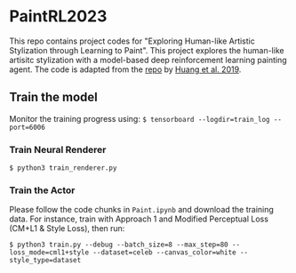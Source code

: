 # PaintRL2023

This repo contains project codes for "Exploring Human-like Artistic Stylization through Learning to Paint". This project explores the human-like artisitc stylization with a model-based deep reinforcement learning painting agent. The code is adapted from the [repo](https://github.com/megvii-research/ICCV2019-LearningToPaint) by [Huang et al. 2019](https://arxiv.org/abs/1903.04411).

## Train the model

Monitor the training progress using: `$ tensorboard --logdir=train_log --port=6006`

### Train Neural Renderer

```
$ python3 train_renderer.py
```

### Train the Actor

Please follow the code chunks in `Paint.ipynb` and download the training data. For instance, train with Approach 1 and Modified Perceptual Loss (CM+L1 & Style Loss), then run:

```
$ python3 train.py --debug --batch_size=8 --max_step=80 --loss_mode=cml1+style --dataset=celeb --canvas_color=white --style_type=dataset
```
